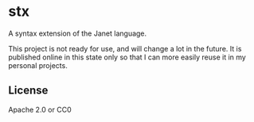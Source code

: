 # stx

A syntax extension of the Janet language.

This project is not ready for use, and will change a lot in the future. It is published online in this state only so that I can more easily reuse it in my personal projects.

## License

Apache 2.0 or CC0
